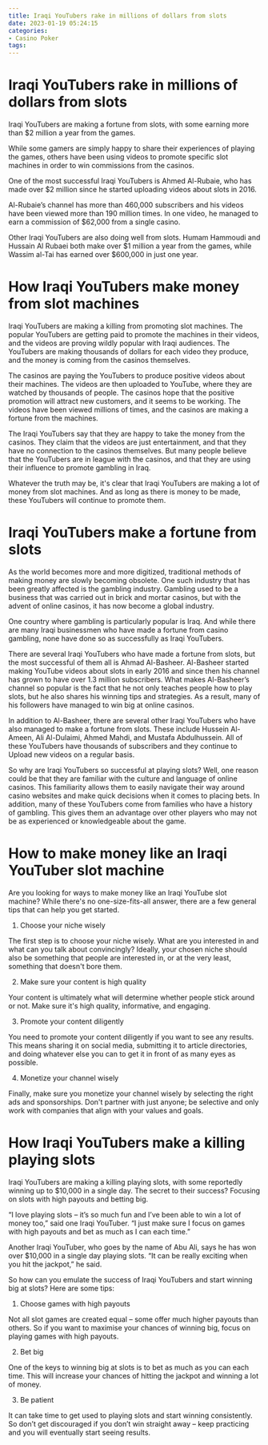 ```yaml
---
title: Iraqi YouTubers rake in millions of dollars from slots
date: 2023-01-19 05:24:15
categories:
- Casino Poker
tags:
---
```



#  Iraqi YouTubers rake in millions of dollars from slots

Iraqi YouTubers are making a fortune from slots, with some earning more than $2 million a year from the games.

While some gamers are simply happy to share their experiences of playing the games, others have been using videos to promote specific slot machines in order to win commissions from the casinos.

One of the most successful Iraqi YouTubers is Ahmed Al-Rubaie, who has made over $2 million since he started uploading videos about slots in 2016.

Al-Rubaie’s channel has more than 460,000 subscribers and his videos have been viewed more than 190 million times. In one video, he managed to earn a commission of $62,000 from a single casino.

Other Iraqi YouTubers are also doing well from slots. Humam Hammoudi and Hussain Al Rubaei both make over $1 million a year from the games, while Wassim al-Tai has earned over $600,000 in just one year.

#  How Iraqi YouTubers make money from slot machines

Iraqi YouTubers are making a killing from promoting slot machines. The popular YouTubers are getting paid to promote the machines in their videos, and the videos are proving wildly popular with Iraqi audiences. The YouTubers are making thousands of dollars for each video they produce, and the money is coming from the casinos themselves.

The casinos are paying the YouTubers to produce positive videos about their machines. The videos are then uploaded to YouTube, where they are watched by thousands of people. The casinos hope that the positive promotion will attract new customers, and it seems to be working. The videos have been viewed millions of times, and the casinos are making a fortune from the machines.

The Iraqi YouTubers say that they are happy to take the money from the casinos. They claim that the videos are just entertainment, and that they have no connection to the casinos themselves. But many people believe that the YouTubers are in league with the casinos, and that they are using their influence to promote gambling in Iraq.

Whatever the truth may be, it's clear that Iraqi YouTubers are making a lot of money from slot machines. And as long as there is money to be made, these YouTubers will continue to promote them.

#  Iraqi YouTubers make a fortune from slots

As the world becomes more and more digitized, traditional methods of making money are slowly becoming obsolete. One such industry that has been greatly affected is the gambling industry. Gambling used to be a business that was carried out in brick and mortar casinos, but with the advent of online casinos, it has now become a global industry.

One country where gambling is particularly popular is Iraq. And while there are many Iraqi businessmen who have made a fortune from casino gambling, none have done so as successfully as Iraqi YouTubers.

There are several Iraqi YouTubers who have made a fortune from slots, but the most successful of them all is Ahmad Al-Basheer. Al-Basheer started making YouTube videos about slots in early 2016 and since then his channel has grown to have over 1.3 million subscribers. What makes Al-Basheer’s channel so popular is the fact that he not only teaches people how to play slots, but he also shares his winning tips and strategies. As a result, many of his followers have managed to win big at online casinos.

In addition to Al-Basheer, there are several other Iraqi YouTubers who have also managed to make a fortune from slots. These include Hussein Al-Ameen, Ali Al-Dulaimi, Ahmed Mahdi, and Mustafa Abdulhussein. All of these YouTubers have thousands of subscribers and they continue to Upload new videos on a regular basis.

So why are Iraqi YouTubers so successful at playing slots? Well, one reason could be that they are familiar with the culture and language of online casinos. This familiarity allows them to easily navigate their way around casino websites and make quick decisions when it comes to placing bets. In addition, many of these YouTubers come from families who have a history of gambling. This gives them an advantage over other players who may not be as experienced or knowledgeable about the game.

#  How to make money like an Iraqi YouTuber slot machine

Are you looking for ways to make money like an Iraqi YouTube slot machine? While there's no one-size-fits-all answer, there are a few general tips that can help you get started.

1. Choose your niche wisely

The first step is to choose your niche wisely. What are you interested in and what can you talk about convincingly? Ideally, your chosen niche should also be something that people are interested in, or at the very least, something that doesn't bore them.

2. Make sure your content is high quality

Your content is ultimately what will determine whether people stick around or not. Make sure it's high quality, informative, and engaging.

3. Promote your content diligently

You need to promote your content diligently if you want to see any results. This means sharing it on social media, submitting it to article directories, and doing whatever else you can to get it in front of as many eyes as possible.

4. Monetize your channel wisely

Finally, make sure you monetize your channel wisely by selecting the right ads and sponsorships. Don't partner with just anyone; be selective and only work with companies that align with your values and goals.

#  How Iraqi YouTubers make a killing playing slots

Iraqi YouTubers are making a killing playing slots, with some reportedly winning up to $10,000 in a single day. The secret to their success? Focusing on slots with high payouts and betting big.

“I love playing slots – it’s so much fun and I’ve been able to win a lot of money too,” said one Iraqi YouTuber. “I just make sure I focus on games with high payouts and bet as much as I can each time.”

Another Iraqi YouTuber, who goes by the name of Abu Ali, says he has won over $10,000 in a single day playing slots. “It can be really exciting when you hit the jackpot,” he said.

So how can you emulate the success of Iraqi YouTubers and start winning big at slots? Here are some tips:

1. Choose games with high payouts

Not all slot games are created equal – some offer much higher payouts than others. So if you want to maximise your chances of winning big, focus on playing games with high payouts.

2. Bet big

One of the keys to winning big at slots is to bet as much as you can each time. This will increase your chances of hitting the jackpot and winning a lot of money.

3. Be patient

It can take time to get used to playing slots and start winning consistently. So don’t get discouraged if you don’t win straight away – keep practicing and you will eventually start seeing results.